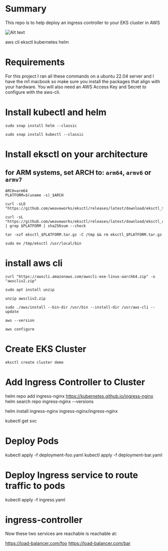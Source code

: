 # Summary

This repo is to help deploy an ingress controller to your EKS cluster in AWS 

![Alt text](./ingress-controller.png "Title")

 


aws cli
eksctl
kubernetes
helm



# Requirements

For this project I ran all these commands on a ubuntu 22.04 server and I have the m1 macbook so make sure you install the packages that align with your hardware. You will also need an
AWS Access Key and Secret to configure with the aws-cli.


# Install kubectl and helm
```
sudo snap install helm --classic

sudo snap install kubectl --classic
```

# Install eksctl on your architecture
## for ARM systems, set ARCH to: `arm64`, `armv6` or `armv7`
```
ARCH=arm64
PLATFORM=$(uname -s)_$ARCH

curl -sLO "https://github.com/weaveworks/eksctl/releases/latest/download/eksctl_$PLATFORM.tar.gz"

curl -sL "https://github.com/weaveworks/eksctl/releases/latest/download/eksctl_checksums.txt" | grep $PLATFORM | sha256sum --check

tar -xzf eksctl_$PLATFORM.tar.gz -C /tmp && rm eksctl_$PLATFORM.tar.gz 

sudo mv /tmp/eksctl /usr/local/bin

```

# install aws cli

```
curl "https://awscli.amazonaws.com/awscli-exe-linux-aarch64.zip" -o "awscliv2.zip"

sudo apt install unzip

unzip awscliv2.zip

sudo ./aws/install --bin-dir /usr/bin --install-dir /usr/aws-cli --update

aws --version

aws configure
```

# Create EKS Cluster
```
eksctl create cluster demo
```

# Add Ingress Controller to Cluster

helm repo add ingress-nginx https://kubernetes.github.io/ingress-nginx
helm search repo ingress-nginx --versions

helm install ingress-nginx ingress-nginx/ingress-nginx 

kubectl get svc



# Deploy Pods

kubectl apply -f deployment-foo.yaml
kubectl apply -f deployment-bar.yaml


# Deploy Ingress service to route traffic to pods

kubectl apply -f ingress.yaml
# ingress-controller


Now these two services are reachable is reachable at:

https://load-balancer.com/foo
https://load-balancer.com/bar





